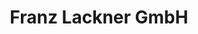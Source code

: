 ---
title: "Franz Lackner GmbH"
url: /hochneukirchen-gschaidt/franz-lackner-gmbh/
shop: Warenhaus
---